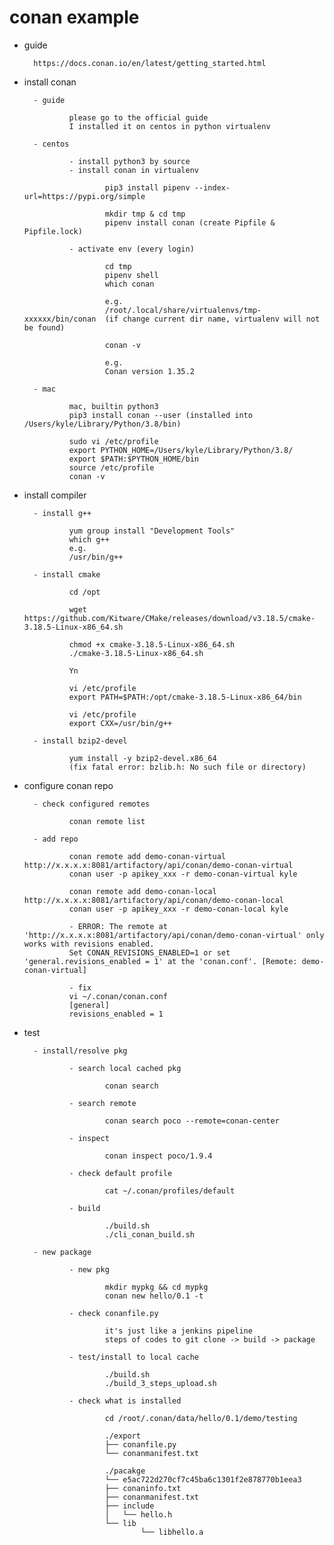 
# conan example

- guide

        https://docs.conan.io/en/latest/getting_started.html

- install conan

        - guide
                
                please go to the official guide
                I installed it on centos in python virtualenv

        - centos
                
                - install python3 by source
                - install conan in virtualenv
                        
                        pip3 install pipenv --index-url=https://pypi.org/simple
                        
                        mkdir tmp & cd tmp
                        pipenv install conan (create Pipfile & Pipfile.lock)
                        
                - activate env (every login)
                
                        cd tmp
                        pipenv shell
                        which conan
                        
                        e.g.
                        /root/.local/share/virtualenvs/tmp-xxxxxx/bin/conan  (if change current dir name, virtualenv will not be found)

                        conan -v
                        
                        e.g.
                        Conan version 1.35.2

        - mac

                mac, builtin python3                
                pip3 install conan --user (installed into /Users/kyle/Library/Python/3.8/bin)
                
                sudo vi /etc/profile
                export PYTHON_HOME=/Users/kyle/Library/Python/3.8/
                export $PATH:$PYTHON_HOME/bin
                source /etc/profile
                conan -v

- install compiler

        - install g++
        
                yum group install "Development Tools"
                which g++
                e.g.
                /usr/bin/g++
        
        - install cmake
       
                cd /opt
        
                wget https://github.com/Kitware/CMake/releases/download/v3.18.5/cmake-3.18.5-Linux-x86_64.sh

                chmod +x cmake-3.18.5-Linux-x86_64.sh
                ./cmake-3.18.5-Linux-x86_64.sh

                Yn
                
                vi /etc/profile
                export PATH=$PATH:/opt/cmake-3.18.5-Linux-x86_64/bin

                vi /etc/profile
                export CXX=/usr/bin/g++

        - install bzip2-devel
        
                yum install -y bzip2-devel.x86_64
                (fix fatal error: bzlib.h: No such file or directory)

- configure conan repo

        - check configured remotes
                
                conan remote list

        - add repo

                conan remote add demo-conan-virtual http://x.x.x.x:8081/artifactory/api/conan/demo-conan-virtual
                conan user -p apikey_xxx -r demo-conan-virtual kyle   
        
                conan remote add demo-conan-local http://x.x.x.x:8081/artifactory/api/conan/demo-conan-local
                conan user -p apikey_xxx -r demo-conan-local kyle

                - ERROR: The remote at 'http://x.x.x.x:8081/artifactory/api/conan/demo-conan-virtual' only works with revisions enabled. 
                Set CONAN_REVISIONS_ENABLED=1 or set 'general.revisions_enabled = 1' at the 'conan.conf'. [Remote: demo-conan-virtual]
        
                - fix
                vi ~/.conan/conan.conf
                [general]
                revisions_enabled = 1

- test 

        - install/resolve pkg

                - search local cached pkg

                        conan search

                - search remote

                        conan search poco --remote=conan-center

                - inspect

                        conan inspect poco/1.9.4

                - check default profile

                        cat ~/.conan/profiles/default

                - build

                        ./build.sh
                        ./cli_conan_build.sh

        - new package

                - new pkg
                
                        mkdir mypkg && cd mypkg
                        conan new hello/0.1 -t

                - check conanfile.py

                        it's just like a jenkins pipeline
                        steps of codes to git clone -> build -> package

                - test/install to local cache

                        ./build.sh
                        ./build_3_steps_upload.sh

                - check what is installed

                        cd /root/.conan/data/hello/0.1/demo/testing

                        ./export
                        ├── conanfile.py
                        └── conanmanifest.txt

                        ./pacakge
                        └── e5ac722d270cf7c45ba6c1301f2e878770b1eea3
                        ├── conaninfo.txt
                        ├── conanmanifest.txt
                        ├── include
                        │   └── hello.h
                        └── lib
                                └── libhello.a

                



